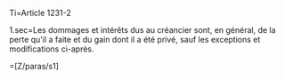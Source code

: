 Ti=Article 1231-2

1.sec=Les dommages et intérêts dus au créancier sont, en général, de la perte qu'il a faite et du gain dont il a été privé, sauf les exceptions et modifications ci-après.

=[Z/paras/s1]